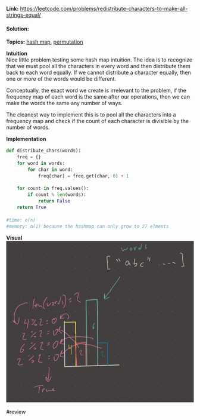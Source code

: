   
**Link:** https://leetcode.com/problems/redistribute-characters-to-make-all-strings-equal/  
#### Solution:  
  
**Topics:** [hash map](../DSA/hash%20map.md), [permutation](permutation.md)  
  
**Intuition**  
Nice little problem testing some hash map intuition. The idea is to recognize that we must pool all the characters in every word and then distribute them back to each word equally. If we cannot distribute a character equally, then one or more of the words would be different.  
  
Conceptually, the exact word we create is irrelevant to the problem, if the frequency map of each word is the same after our operations, then we can make the words the same any number of ways.  
  
The cleanest way to implement this is to pool all the characters into a frequency map and check if the count of each character is divisible by the number of words.  
  
**Implementation**  
```python  
def distribute_chars(words):  
	freq = {}  
	for word in words:  
		for char in word:  
			freq[char] = freq.get(char, 0) + 1  
  
	for count in freq.values():  
		if count % len(words):  
			return False  
	return True  
  
#time: o(n)  
#memory: o(1) because the hashmap can only grow to 27 elments  
```  
  
**Visual**   
![IMG_D75D39983648-1.jpeg](./_pics/IMG_D75D39983648-1.jpeg)  
  
#review   
  
  

